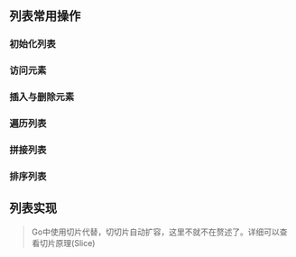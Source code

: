 ## 列表常用操作
### 初始化列表
### 访问元素
### 插入与删除元素
### 遍历列表
### 拼接列表
### 排序列表
## 列表实现


> Go中使用切片代替，切切片自动扩容，这里不就不在赘述了。详细可以查看切片原理(Slice)